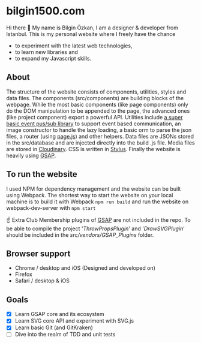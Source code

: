 # bilgin1500.com

Hi there 👋 My name is Bilgin Özkan, I am a designer & developer from Istanbul. This is my personal website where I freely have the chance 
* to experiment with the latest web technologies, 
* to learn new libraries and
* to expand my Javascript skills.

## About

The structure of the website consists of components, utilities, styles and data files. The components (src/components) are building blocks of the webpage. While the most basic components (like page components) only do the DOM manipulation to be appended to the page, the advanced ones (like project component) export a powerful API. Utilities include [a super basic event pus/sub library](https://davidwalsh.name/pubsub-javascript) to support event based communication, an image constructor to handle the lazy loading, a basic orm to parse the json files, a router (using [page.js](https://visionmedia.github.io/page.js/)) and other helpers. Data files are JSONs stored in the src/database and are injected directly into the build .js file. Media files are stored in [Cloudinary](https://cloudinary.com). CSS is written in [Stylus](http://stylus-lang.com/). Finally the website is heavily using [GSAP](https://greensock.com/gsap).

## To run the website

I used NPM for dependency management and the website can be built using Webpack. The shortest way to start the website on your local machine is to build it with Webpack `npm run build` and run the website on webpack-dev-server with `npm start`

:point_up: Extra Club Membership plugins of [GSAP](https://greensock.com/gsap) are not included in the repo. To be able to compile the project '_ThrowPropsPlugin_' and '_DrawSVGPlugin_' should be included in the *src/vendors/GSAP_Plugins* folder. 

## Browser support

* Chrome / desktop and iOS (Designed and developed on)  
* Firefox
* Safari / desktop & iOS

## Goals

* [x] Learn GSAP core and its ecosystem 
* [x] Learn SVG core API and experiment with SVG.js
* [x] Learn basic Git (and GitKraken)
* [ ] Dive into the realm of TDD and unit tests
